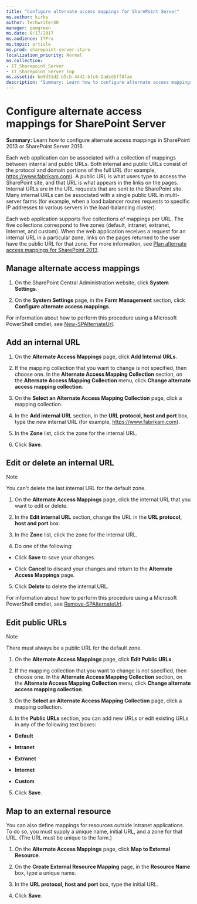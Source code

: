 ```yaml
---
title: "Configure alternate access mappings for SharePoint Server"
ms.author: kirks
author: Techwriter40
manager: pamgreen
ms.date: 8/17/2017
ms.audience: ITPro
ms.topic: article
ms.prod: sharepoint-server-itpro
localization_priority: Normal
ms.collection:
- IT_Sharepoint_Server
- IT_Sharepoint_Server_Top
ms.assetid: be9d31d2-b9cb-4442-bfc6-2adcdbff8fae
description: "Summary: Learn how to configure alternate access mappings in SharePoint 2013 or SharePoint Server 2016."
---
```


# Configure alternate access mappings for SharePoint Server

 **Summary:** Learn how to configure alternate access mappings in SharePoint 2013 or SharePoint Server 2016. 
  
Each web application can be associated with a collection of mappings between internal and public URLs. Both internal and public URLs consist of the protocol and domain portions of the full URL (for example, https://www.fabrikam.com). A public URL is what users type to access the SharePoint site, and that URL is what appears in the links on the pages. Internal URLs are in the URL requests that are sent to the SharePoint site. Many internal URLs can be associated with a single public URL in multi-server farms (for example, when a load balancer routes requests to specific IP addresses to various servers in the load-balancing cluster).
  
Each web application supports five collections of mappings per URL. The five collections correspond to five zones (default, intranet, extranet, Internet, and custom). When the web application receives a request for an internal URL in a particular zone, links on the pages returned to the user have the public URL for that zone. For more information, see [Plan alternate access mappings for SharePoint 2013](plan-alternate-access-mappings.md).
  
## Manage alternate access mappings

1. On the SharePoint Central Administration website, click **System Settings**. 
    
2. On the **System Settings** page, in the **Farm Management** section, click **Configure alternate access mappings**.
    
For information about how to perform this procedure using a Microsoft PowerShell cmdlet, see [New-SPAlternateUrl](https://technet.microsoft.com/library/450f057d-1cb8-4680-b28d-0db4d1b7e09c.aspx).
  
## Add an internal URL

1. On the **Alternate Access Mappings** page, click **Add Internal URLs**. 
    
2. If the mapping collection that you want to change is not specified, then choose one. In the **Alternate Access Mapping Collection** section, on the **Alternate Access Mapping Collection** menu, click **Change alternate access mapping collection**. 
    
3. On the **Select an Alternate Access Mapping Collection** page, click a mapping collection. 
    
4. In the **Add internal URL** section, in the **URL protocol, host and port** box, type the new internal URL (for example, https://www.fabrikam.com). 
    
5. In the **Zone** list, click the zone for the internal URL. 
    
6. Click **Save**.
    
## Edit or delete an internal URL

> [!NOTE]
> You can't delete the last internal URL for the default zone. 
  
1. On the **Alternate Access Mappings** page, click the internal URL that you want to edit or delete. 
    
2. In the **Edit internal URL** section, change the URL in the **URL protocol, host and port** box. 
    
3. In the **Zone** list, click the zone for the internal URL. 
    
4. Do one of the following:
    
  - Click **Save** to save your changes. 
    
  - Click **Cancel** to discard your changes and return to the **Alternate Access Mappings** page. 
    
5. Click **Delete** to delete the internal URL. 
    
For information about how to perform this procedure using a Microsoft PowerShell cmdlet, see [Remove-SPAlternateUrl](https://technet.microsoft.com/library/25af02dd-ae9f-4ec0-a099-3c6cd38f2187.aspx).
  
## Edit public URLs

> [!NOTE]
> There must always be a public URL for the default zone. 
  
1. On the **Alternate Access Mappings** page, click **Edit Public URLs**. 
    
2. If the mapping collection that you want to change is not specified, then choose one. In the **Alternate Access Mapping Collection** section, on the **Alternate Access Mapping Collection** menu, click **Change alternate access mapping collection**. 
    
3. On the **Select an Alternate Access Mapping Collection** page, click a mapping collection. 
    
4. In the **Public URLs** section, you can add new URLs or edit existing URLs in any of the following text boxes: 
    
  - **Default**
    
  - **Intranet**
    
  - **Extranet**
    
  - **Internet**
    
  - **Custom**
    
5. Click **Save**.
    
## Map to an external resource

You can also define mappings for resources outside intranet applications. To do so, you must supply a unique name, initial URL, and a zone for that URL. (The URL must be unique to the farm.)
  
1. On the **Alternate Access Mappings** page, click **Map to External Resource**. 
    
2. On the **Create External Resource Mapping** page, in the **Resource Name** box, type a unique name. 
    
3. In the **URL protocol, host and port** box, type the initial URL. 
    
4. Click **Save**.
    

